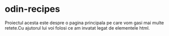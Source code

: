 # odin-recipes
Proiectul acesta este despre o pagina principala pe care vom gasi mai multe retete.Cu ajutorul lui voi folosi ce am invatat legat de elementele html.